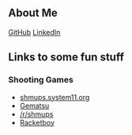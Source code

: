 ## About Me
<a href="https://github.com/jrhinds" class="btn btn-github"><span class="icon"></span>GitHub</a>
<a href="https://www.linkedin.com/in/jrhinds000" class="btn btn-linkedin"><span class="icon"></span>LinkedIn</a>
## Links to some fun stuff
### Shooting Games
* [shmups.system11.org](https://shmups.system11.org/)
* [Gematsu](https://www.gematsu.com/genres/shoot-em-up)
* [/r/shmups](https://www.reddit.com/r/shmups/)
* [Racketboy](https://www.racketboy.com/retro/shooters)

